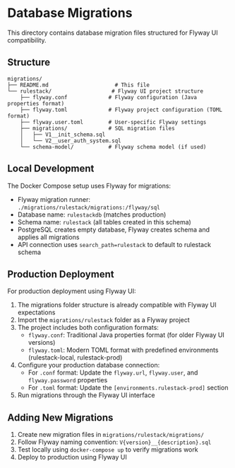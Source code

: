 # Database Migrations

This directory contains database migration files structured for Flyway UI compatibility.

## Structure

```
migrations/
├── README.md                     # This file
└── rulestack/                   # Flyway UI project structure
    ├── flyway.conf             # Flyway configuration (Java properties format)
    ├── flyway.toml             # Flyway project configuration (TOML format)
    ├── flyway.user.toml        # User-specific Flyway settings
    ├── migrations/             # SQL migration files
    │   ├── V1__init_schema.sql
    │   └── V2__user_auth_system.sql
    └── schema-model/           # Flyway schema model (if used)
```

## Local Development

The Docker Compose setup uses Flyway for migrations:
- Flyway migration runner: `./migrations/rulestack/migrations:/flyway/sql`
- Database name: `rulestackdb` (matches production)
- Schema name: `rulestack` (all tables created in this schema)
- PostgreSQL creates empty database, Flyway creates schema and applies all migrations
- API connection uses `search_path=rulestack` to default to rulestack schema

## Production Deployment

For production deployment using Flyway UI:
1. The migrations folder structure is already compatible with Flyway UI expectations
2. Import the `migrations/rulestack` folder as a Flyway project
3. The project includes both configuration formats:
   - `flyway.conf`: Traditional Java properties format (for older Flyway UI versions)
   - `flyway.toml`: Modern TOML format with predefined environments (rulestack-local, rulestack-prod)
4. Configure your production database connection:
   - For `.conf` format: Update the `flyway.url`, `flyway.user`, and `flyway.password` properties
   - For `.toml` format: Update the `[environments.rulestack-prod]` section
5. Run migrations through the Flyway UI interface

## Adding New Migrations

1. Create new migration files in `migrations/rulestack/migrations/`
2. Follow Flyway naming convention: `V{version}__{description}.sql`
3. Test locally using `docker-compose up` to verify migrations work
4. Deploy to production using Flyway UI